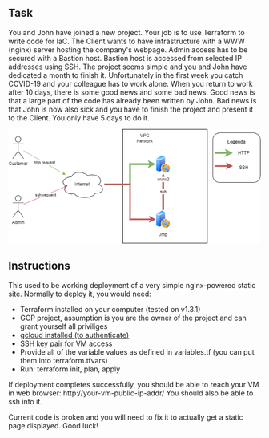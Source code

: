 ## Task

You and John have joined a new project. Your job is to use Terraform to write code for IaC.
The Client wants to have infrastructure with a WWW (nginx) server hosting the company's webpage.
Admin access has to be secured with a Bastion host.
Bastion host is accessed from selected IP addresses using SSH.
The project seems simple and you and John have dedicated a month to finish it.
Unfortunately in the first week you catch COVID-19 and your colleague has to work alone.
When you return to work after 10 days, there is some good news and some bad news.
Good news is that a large part of the code has already been written by John.
Bad news is that John is now also sick and you have to finish the project and present it to the Client.
You only have 5 days to do it.

![alt arch](docs/arch.drawio.png)

## Instructions

This used to be working deployment of a very simple nginx-powered static site.
Normally to deploy it, you would need:
- Terraform installed on your computer (tested on v1.3.1)
- GCP project, assumption is you are the owner of the project and can grant yourself all priviliges
- [gcloud installed (to authenticate)](https://registry.terraform.io/providers/hashicorp/google/latest/docs/guides/provider_reference)
- SSH key pair for VM access
- Provide all of the variable values as defined in variables.tf (you can put them into terraform.tfvars)
- Run: terraform init, plan, apply

If deployment completes successfully, you should be able to reach your VM in web browser: http://your-vm-public-ip-addr/
You should also be able to ssh into it.

Current code is broken and you will need to fix it to actually get a static page displayed. Good luck!
